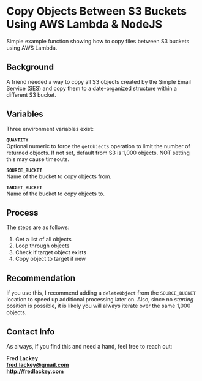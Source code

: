 # Copy Objects Between S3 Buckets Using AWS Lambda & NodeJS
Simple example function showing how to copy files between S3 buckets using AWS Lambda.

## Background  
A friend needed a way to copy all S3 objects created by the Simple Email Service (SES) and copy them to a date-organized structure within a different S3 bucket.

## Variables  
Three environment variables exist:

**`QUANTITY`**  
Optional numeric to force the `getObjects` operation to limit the number of returned objects.  If not set, default from S3 is 1,000 objects.  NOT setting this may cause timeouts.

**`SOURCE_BUCKET`**  
Name of the bucket to copy objects from.

**`TARGET_BUCKET`**  
Name of the bucket to copy objects to.

## Process  
The steps are as follows:

1. Get a list of all objects  
2. Loop through objects  
3. Check if target object exists  
4. Copy object to target if new  

## Recommendation    
If you use this, I recommend adding a `deleteObject` from the `SOURCE_BUCKET` location to speed up additional processing later on.  Also, since no _starting_ position is possible, it is likely you will always iterate over the same 1,000 objects.

## Contact Info  
As always, if you find this and need a hand, feel free to reach out:

**Fred Lackey**  
**fred.lackey@gmail.com**  
**http://fredlackey.com**

